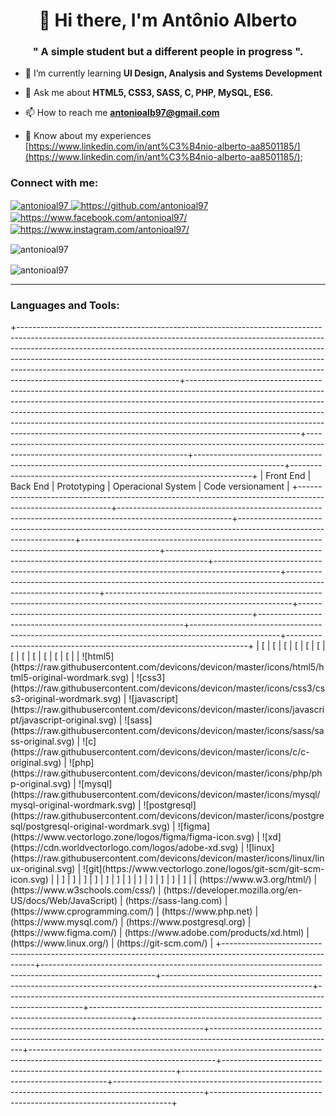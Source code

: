 <!--
**antonioal97/antonioal97** is a ✨ _special_ ✨ repository because its `README.md` (this file) appears on your GitHub profile.

Here are some ideas to get you started:

- 🔭 I’m currently working on ...
- 🌱 I’m currently learning ...
- 👯 I’m looking to collaborate on ...
- 🤔 I’m looking for help with ...
- 💬 Ask me about ...
- 📫 How to reach me: ...
- 😄 Pronouns: ...
- ⚡ Fun fact: ...
-->
<h1 align="center">👋 Hi there, I'm Antônio Alberto</h1>
<h3 align="center">" A simple student but a different people in progress ".</h3>

<!--
![Anurag's github stats](https://github-readme-stats.vercel.app/api?username=anuraghazra&show_icons=true&theme=dracula)

<p><img align="center" src="https://github-readme-stats.vercel.app/api/top-langs?username=antonioal97&show_icons=true&locale=en&layout=compact&theme=dracula" alt="antonioal97" /></p>
-->

- 🌱 I’m currently learning **UI Design, Analysis and Systems Development**

- 💬 Ask me about **HTML5, CSS3, SASS, C, PHP, MySQL, ES6.**

- 📫 How to reach me **antonioalb97@gmail.com**

- 📄 Know about my experiences [https://www.linkedin.com/in/ant%C3%B4nio-alberto-aa8501185/](https://www.linkedin.com/in/ant%C3%B4nio-alberto-aa8501185/);

<h3 align="left">Connect with me:</h3>
<p align="left">
  <a href="https://twitter.com/antonioal97" target="blank">
    <img align="center" src="https://cdn.jsdelivr.net/npm/simple-icons@3.0.1/icons/twitter.svg" alt="antonioal97" height="30" width="40" />
  </a>
  <a href="https://linkedin.com/in/antônio-alberto-aa8501185/" target="blank">
    <img align="center" src="https://cdn.jsdelivr.net/npm/simple-icons@3.0.1/icons/linkedin.svg" alt="https://github.com/antonioal97" height="30" width="40" />
  </a>
  <a href="https://fb.com/antonioal97/" target="blank">
    <img align="center" src="https://cdn.jsdelivr.net/npm/simple-icons@3.0.1/icons/facebook.svg" alt="https://www.facebook.com/antonioal97/" height="30" width="40" />
  </a>
  <a href="https://instagram.com/antonioal97/" target="blank">
    <img align="center" src="https://cdn.jsdelivr.net/npm/simple-icons@3.0.1/icons/instagram.svg" alt="https://www.instagram.com/antonioal97/" height="30" width="40" />
  </a>
  <!--
  <a href="https://discord.gg/antonioal97#5673" target="blank">
    <img align="center" src="https://cdn.jsdelivr.net/npm/simple-icons@3.0.1/icons/discord.svg" alt="antonioal97#5673" height="30" width="40" />
  </a>
  -->
</p>
<p><img align="center" src="https://github-readme-stats.vercel.app/api/top-langs?username=antonioal97&show_icons=true&locale=en&layout=compact&theme=buefy" alt="antonioal97" /></p>  
<p><img align="center" src="https://github-readme-stats.vercel.app/api?username=anuraghazra&show_icons=true&theme=buefy" alt="antonioal97"/></p>

------------------------------

<h3>Languages and Tools:</h3>
+----------------------------------------------------------------------------------------------------------------------------------------------------------------------------------------------------------------------------------------------------------------------------------------------------------------------------------------------------------------------------------------------------------------------------------------------+----------------------------------------------------------------------------------------------------------------------------------------------------------------------------------------------------------------------------------------------------------------------------------------------------------------------------------------------------------------------------------------------------------------------------------+------------------------------------------------------------------------------------------------------------------------------+----------------------------------------------------------------------------------------------------+--------------------------------------------------------------------+
|                                                                                                                                                                                                                   Front End                                                                                                                                                                                                                  | Back End                                                                                                                                                                                                                                                                                                                                                                                                                         | Prototyping                                                                                                                  | Operacional System                                                                                 | Code versionament                                                  |
+-------------------------------------------------------------------------------------------------------------+----------------------------------------------------------------------------------------------------------+-------------------------------------------------------------------------------------------------------------------+-------------------------------------------------------------------------------------------------+----------------------------------------------------------------------------------------+----------------------------------------------------------------------------------------------+-------------------------------------------------------------------------------------------------------------+----------------------------------------------------------------------------------------------------------------------------+------------------------------------------------------------------+-----------------------------------------------------------+----------------------------------------------------------------------------------------------------+--------------------------------------------------------------------+
| [                                                                                                           | [                                                                                                        | [                                                                                                                 | [                                                                                               | [                                                                                      | [                                                                                            | [                                                                                                           | [                                                                                                                          | [                                                                | [                                                         | [                                                                                                  | [                                                                  |
| ![html5](https://raw.githubusercontent.com/devicons/devicon/master/icons/html5/html5-original-wordmark.svg) | ![css3](https://raw.githubusercontent.com/devicons/devicon/master/icons/css3/css3-original-wordmark.svg) | ![javascript](https://raw.githubusercontent.com/devicons/devicon/master/icons/javascript/javascript-original.svg) | ![sass](https://raw.githubusercontent.com/devicons/devicon/master/icons/sass/sass-original.svg) | ![c](https://raw.githubusercontent.com/devicons/devicon/master/icons/c/c-original.svg) | ![php](https://raw.githubusercontent.com/devicons/devicon/master/icons/php/php-original.svg) | ![mysql](https://raw.githubusercontent.com/devicons/devicon/master/icons/mysql/mysql-original-wordmark.svg) | ![postgresql](https://raw.githubusercontent.com/devicons/devicon/master/icons/postgresql/postgresql-original-wordmark.svg) | ![figma](https://www.vectorlogo.zone/logos/figma/figma-icon.svg) | ![xd](https://cdn.worldvectorlogo.com/logos/adobe-xd.svg) | ![linux](https://raw.githubusercontent.com/devicons/devicon/master/icons/linux/linux-original.svg) | ![git](https://www.vectorlogo.zone/logos/git-scm/git-scm-icon.svg) |
| ]                                                                                                           | ]                                                                                                        | ]                                                                                                                 | ]                                                                                               | ]                                                                                      | ]                                                                                            | ]                                                                                                           | ]                                                                                                                          | ]                                                                | ]                                                         | ]                                                                                                  | ]                                                                  |
| (https://www.w3.org/html/)                                                                                  | (https://www.w3schools.com/css/)                                                                         | (https://developer.mozilla.org/en-US/docs/Web/JavaScript)                                                         | (https://sass-lang.com)                                                                         | (https://www.cprogramming.com/)                                                        | (https://www.php.net)                                                                        | (https://www.mysql.com/)                                                                                    | (https://www.postgresql.org)                                                                                               | (https://www.figma.com/)                                         | (https://www.adobe.com/products/xd.html)                  | (https://www.linux.org/)                                                                           | (https://git-scm.com/)                                             |
+-------------------------------------------------------------------------------------------------------------+----------------------------------------------------------------------------------------------------------+-------------------------------------------------------------------------------------------------------------------+-------------------------------------------------------------------------------------------------+----------------------------------------------------------------------------------------+----------------------------------------------------------------------------------------------+-------------------------------------------------------------------------------------------------------------+----------------------------------------------------------------------------------------------------------------------------+------------------------------------------------------------------+-----------------------------------------------------------+----------------------------------------------------------------------------------------------------+--------------------------------------------------------------------+
